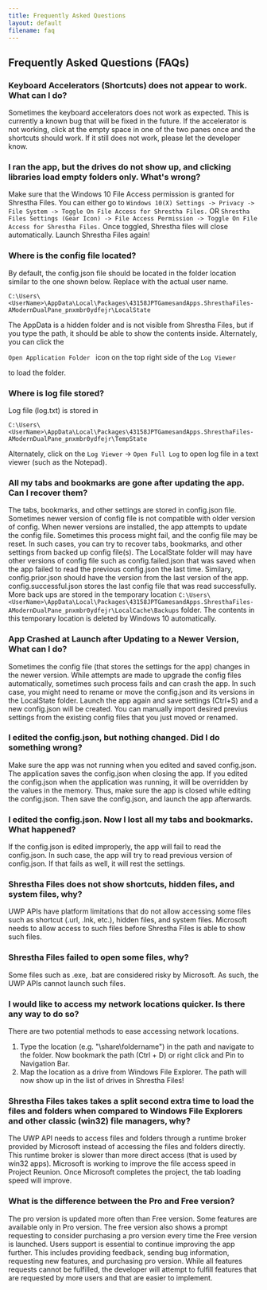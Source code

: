 ```yaml
---
title: Frequently Asked Questions
layout: default
filename: faq
--- 
```



## Frequently Asked Questions (FAQs)
### Keyboard Accelerators (Shortcuts) does not appear to work. What can I do?
Sometimes the keyboard accelerators does not work as expected. This is currently a known bug that will be fixed in the future. If the accelerator is not working, click at the empty space in one of the two panes once and the shortcuts should work. If it still does not work, please let the developer know.

### I ran the app, but the drives do not show up, and clicking libraries load empty folders only. What's wrong?
Make sure that the Windows 10 File Access permission is granted for Shrestha Files. You can either go to
```Windows 10(X) Settings -> Privacy -> File System -> Toggle On File Access for Shrestha Files.```
OR
```Shrestha Files Settings (Gear Icon) -> File Access Permission -> Toggle On File Access for Shrestha Files.```
Once toggled, Shrestha files will close automatically. Launch Shrestha Files again!

### Where is the config file located?
By default, the config.json file should be located in the folder location similar to the one shown below. Replace <UserName> with the actual user name. 
  
```C:\Users\<UserName>\AppData\Local\Packages\43158JPTGamesandApps.ShresthaFiles-AModernDualPane_pnxmbr0ydfejr\LocalState ``` 
  
The AppData is a hidden folder and is not visible from Shrestha Files, but if you type the path, it should be able to show the contents inside. Alternately, you can click the 
  
```Open Application Folder ``` 
  icon on the top right side of the 
```Log Viewer``` 

to load the folder.


### Where is log file stored?
Log file (log.txt) is stored in 

```C:\Users\<UserName>\AppData\Local\Packages\43158JPTGamesandApps.ShresthaFiles-AModernDualPane_pnxmbr0ydfejr\TempState ``` 

Alternately, click on the ```Log Viewer``` -> ```Open Full Log``` to open log file in a text viewer (such as the Notepad).


### All my tabs and bookmarks are gone after updating the app. Can I recover them?
The tabs, bookmarks, and other settings are stored in config.json file. Sometimes newer version of config file is not compatible with older version of config. When newer versions are installed, the app attempts to update the config file. Sometimes this process might fail, and the config file may be reset. In such cases, you can try to recover tabs, bookmarks, and other settings from backed up config file(s). The LocalState folder will may have other versions of config file such as config.failed.json that was saved when the app failed to read the previous config.json the last time. Similary, config.prior.json should have the version from the last version of the app. config.successful.json stores the last config file that was read successfully. More back ups are stored in the temporary location ```C:\Users\<UserName>\AppData\Local\Packages\43158JPTGamesandApps.ShresthaFiles-AModernDualPane_pnxmbr0ydfejr\LocalCache\Backups``` folder. The contents in this temporary location is deleted by Windows 10 automatically.


### App Crashed at Launch after Updating to a Newer Version, What can I do?
Sometimes the config file (that stores the settings for the app) changes in the newer version. While attempts are made to upgrade the config files automatically, sometimes such process fails and can crash the app. In such case, you might need to rename or move the config.json and its versions in the LocalState folder. Launch the app again and save settings (Ctrl+S) and a new config.json will be created. You can manually import desired previus settings from the existing config files that you just moved or renamed.

### I edited the config.json, but nothing changed. Did I do something wrong?
Make sure the app was not running when you edited and saved config.json. The application saves the config.json when closing the app. If you edited the config.json when the application was running, it will be overridden by the values in the memory. Thus, make sure the app is closed while editing the config.json. Then save the config.json, and launch the app afterwards.


### I edited the config.json. Now I lost all my tabs and bookmarks. What happened?
If the config.json is edited improperly, the app will fail to read the config.json. In such case, the app will try to read previous version of config.json. If that fails as well, it will rest the settings.

### Shrestha Files does not show shortcuts, hidden files, and system files, why?
UWP APIs have platform limitations that do not allow accessing some files such as shortcut (.url, .lnk, etc.), hidden files, and system files. Microsoft needs to allow access to such files before Shrestha Files is able to show such files.

### Shrestha Files failed to open some files, why?
Some files such as .exe, .bat are considered risky by Microsoft. As such, the UWP APIs cannot launch such files.

### I would like to access my network locations quicker. Is there any way to do so?
There are two potential methods to ease accessing network locations. 
1. Type the location (e.g. "\\share\foldername") in the path and navigate to the folder. Now bookmark the path (Ctrl + D) or right click and Pin to Navigation Bar. 
2. Map the location as a drive from Windows File Explorer. The path will now show up in the list of drives in Shrestha Files!

### Shrestha Files takes takes a split second extra time to load the files and folders when compared to Windows File Explorers and other classic (win32) file managers, why?
The UWP API needs to access files and folders through a runtime broker provided by Microsoft instead of accessing the files and folders directly. This runtime broker is slower than more direct access (that is used by win32 apps). Microsoft is working to improve the file access speed in Project Reunion. Once Microsoft completes the project, the tab loading speed will improve.

### What is the difference between the Pro and Free version?
The pro version is updated more often than Free version. Some features are available only in Pro version. The free version also shows a prompt requesting to consider purchasing a pro version every time the Free version is launched. Users support is essential to continue improving the app further. This includes providing feedback, sending bug information, requesting new features, and purchasing pro version. While all features requests cannot be fulfilled, the developer will attempt to fulfill features that are requested by more users and that are easier to implement.

